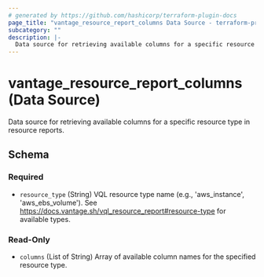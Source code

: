 ```yaml
---
# generated by https://github.com/hashicorp/terraform-plugin-docs
page_title: "vantage_resource_report_columns Data Source - terraform-provider-vantage"
subcategory: ""
description: |-
  Data source for retrieving available columns for a specific resource type in resource reports.
---
```


# vantage_resource_report_columns (Data Source)

Data source for retrieving available columns for a specific resource type in resource reports.



<!-- schema generated by tfplugindocs -->
## Schema

### Required

- `resource_type` (String) VQL resource type name (e.g., 'aws_instance', 'aws_ebs_volume'). See https://docs.vantage.sh/vql_resource_report#resource-type for available types.

### Read-Only

- `columns` (List of String) Array of available column names for the specified resource type.


